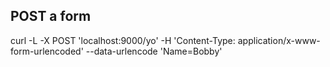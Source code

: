 

## POST a form
curl -L -X POST 'localhost:9000/yo' -H 'Content-Type: application/x-www-form-urlencoded' --data-urlencode 'Name=Bobby'